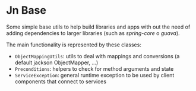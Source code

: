# Jn Base

Some simple base utils to help build libraries and apps with out the need
of adding dependencies to larger libraries (such as _spring-core_ o _guava_).

The main functionality is represented by these classes:
* `ObjectMappingUtils`: utils to deal with mappings and conversions (a default jackson ObjectMapper, ...)
* `Preconditions`: helpers to check for method arguments and state
* `ServiceException`: general runtime exception to be used by client components that connect
to services